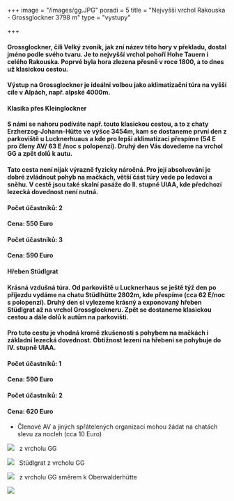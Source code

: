 +++
image = "/images/gg.JPG"
poradi = 5
title = "Nejvyšší vrchol Rakouska - Grossglockner 3798 m"
type = "vystupy"

+++
#### **Grossglockne**r, čili Velký zvoník, jak zní název této hory v překladu, dostal jméno podle svého tvaru. Je to nejvyšší vrchol pohoří Hohe Tauern i celého Rakouska. Poprvé byla hora zlezena přesně v roce 1800, a to dnes už klasickou cestou.

#### Výstup na Grossglockner je ideální volbou jako aklimatizační túra na vyšší cíle v Alpách, např. alpské 4000m.

#### **Klasika přes Kleinglockner**

#### S námi se nahoru podíváte např. touto klasickou cestou, a to z chaty **Erzherzog-Johann-Hütte** ve výšce 3454m, kam se dostaneme první den z parkoviště u Lucknerhuaus a kde pro lepší aklimatizaci přespíme (54 E pro členy AV/ 63 E /noc s polopenzí). Druhý den Vás dovedeme na vrchol GG a zpět dolů k autu.

#### Tato cesta není nijak výrazně fyzicky náročná. Pro její absolvování  je dobré zvládnout pohyb na mačkách, větší část túry vede po ledovci a sněhu. V cestě jsou také skalní pasáže do II. stupně UIAA, kde předchozí lezecká dovednost není nutná.

#### Počet účastníků: 2

#### Cena: 550 Euro

#### Počet účastníků: 3

#### Cena: 590 Euro

#### 

#### **Hřeben Stüdlgrat**

#### Krásná vzdušná túra. Od parkoviště u Lucknerhaus se ještě týž den po příjezdu vydáme na chatu **Stüdlhütte** 2802m, kde přespíme (cca 62 E/noc s polopenzí). Druhý den si vylezeme krásný a exponovaný hřeben Stüdlgrat až na vrchol Grossglockneru. Zpět se dostaneme klasickou cestou a dále dolů k autům na parkovišti.

#### Pro tuto cestu je vhodná kromě zkušenosti s pohybem na mačkách i základní lezecká dovednost. Obtížnost lezení na hřebeni se pohybuje do IV. stupně UIAA.

#### Počet účastníků: 1

#### Cena: 590 Euro

#### Počet účastníků: 2

#### Cena: 620 Euro

* Členové AV a jiných spřátelených organizací mohou žádat na chatách slevu za nocleh (cca 10 Euro)

![](/images/gg-vrchol.JPG)
 
z vrcholu GG

![](/images/z-gg-studlgrat.JPG)
 
Stüdlgrat z vrcholu GG

![](/images/pohled-z-gg-smer-oberwalderhutte.JPG)
 
z vrcholu GG směrem k Oberwalderhütte

![](/images/z-gg-2.JPG)